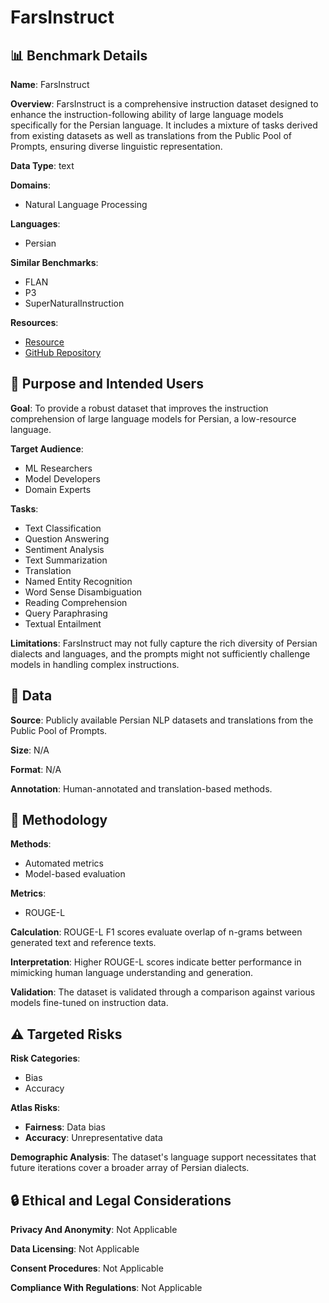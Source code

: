 # FarsInstruct

## 📊 Benchmark Details

**Name**: FarsInstruct

**Overview**: FarsInstruct is a comprehensive instruction dataset designed to enhance the instruction-following ability of large language models specifically for the Persian language. It includes a mixture of tasks derived from existing datasets as well as translations from the Public Pool of Prompts, ensuring diverse linguistic representation.

**Data Type**: text

**Domains**:
- Natural Language Processing

**Languages**:
- Persian

**Similar Benchmarks**:
- FLAN
- P3
- SuperNaturalInstruction

**Resources**:
- [Resource](https://huggingface.co/datasets/PNLPhub/FarsInstruct)
- [GitHub Repository](https://github.com/Hojjat-Mokhtarabadi/FarsInstruct)

## 🎯 Purpose and Intended Users

**Goal**: To provide a robust dataset that improves the instruction comprehension of large language models for Persian, a low-resource language.

**Target Audience**:
- ML Researchers
- Model Developers
- Domain Experts

**Tasks**:
- Text Classification
- Question Answering
- Sentiment Analysis
- Text Summarization
- Translation
- Named Entity Recognition
- Word Sense Disambiguation
- Reading Comprehension
- Query Paraphrasing
- Textual Entailment

**Limitations**: FarsInstruct may not fully capture the rich diversity of Persian dialects and languages, and the prompts might not sufficiently challenge models in handling complex instructions.

## 💾 Data

**Source**: Publicly available Persian NLP datasets and translations from the Public Pool of Prompts.

**Size**: N/A

**Format**: N/A

**Annotation**: Human-annotated and translation-based methods.

## 🔬 Methodology

**Methods**:
- Automated metrics
- Model-based evaluation

**Metrics**:
- ROUGE-L

**Calculation**: ROUGE-L F1 scores evaluate overlap of n-grams between generated text and reference texts.

**Interpretation**: Higher ROUGE-L scores indicate better performance in mimicking human language understanding and generation.

**Validation**: The dataset is validated through a comparison against various models fine-tuned on instruction data.

## ⚠️ Targeted Risks

**Risk Categories**:
- Bias
- Accuracy

**Atlas Risks**:
- **Fairness**: Data bias
- **Accuracy**: Unrepresentative data

**Demographic Analysis**: The dataset's language support necessitates that future iterations cover a broader array of Persian dialects.

## 🔒 Ethical and Legal Considerations

**Privacy And Anonymity**: Not Applicable

**Data Licensing**: Not Applicable

**Consent Procedures**: Not Applicable

**Compliance With Regulations**: Not Applicable
